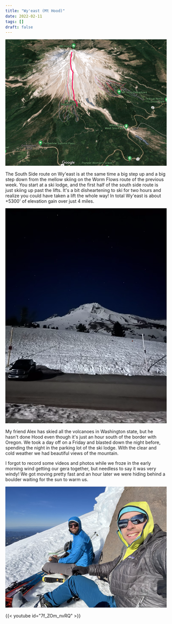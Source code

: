 ```yaml
---
title: "Wy'east (Mt Hood)"
date: 2022-02-11
tags: []
draft: false
---
```


![map of mt hood](/blog/public/static/maps/hood.png)

The South Side route on Wy'east is at the same time a big step up and a big step down from the mellow skiing on the Worm Flows route of the previous week. You start at a ski lodge, and the first half of the south side route is just skiing up past the lifts. It's a bit disheartening to ski for two hours and realize you could have taken a lift the whole way! In total Wy'east is about +5300' of elevation gain over just 4 miles. 

![img1](/blog/public/static/hood/night.png)

My friend Alex has skied all the volcanoes in Washington state, but he hasn't done Hood even though it's just an hour south of the border with Oregon. We took a day off on a Friday and blasted down the night before, spending the night in the parking lot of the ski lodge. With the clear and cold weather we had beautiful views of the mountain.

I forgot to record some videos and photos while we froze in the early morning wind getting our gera together, but needless to say it was very windy! We got moving pretty fast and an hour later we were hiding behind a boulder waiting for the sun to warm us.

![img1](/blog/public/static/hood/morning.png)

{{< youtube id="7f_ZOm_nvRQ" >}}